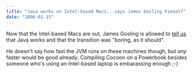 ```yaml
---
title: "Java works on Intel-based Macs...says James Gosling himself"
date: "2006-01-15"
---
```


Now that the Intel-based Macs are out, James Gosling is allowed to [tell us](http://blogs.sun.com/roller/page/jag?entry=the_new_macintoshes) that Java works and that the transition was "boring, as it should".

He doesn't say how fast the JVM runs on these machines though, but _any_ faster would be good already. Compiling Cocoon on a Powerbook besides someone who's using an Intel-based laptop is embarassing enough ;-)

